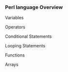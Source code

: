 ### Perl language Overview

Variables

Operators

Conditional Statements

Looping Statements

Functions

Arrays

